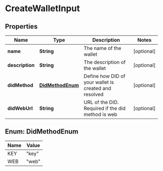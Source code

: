 # CreateWalletInput

## Properties

| Name            | Type                                | Description                                           | Notes      |
| --------------- | ----------------------------------- | ----------------------------------------------------- | ---------- |
| **name**        | **String**                          | The name of the wallet                                | [optional] |
| **description** | **String**                          | The description of the wallet                         | [optional] |
| **didMethod**   | [**DidMethodEnum**](#DidMethodEnum) | Define how DID of your wallet is created and resolved | [optional] |
| **didWebUrl**   | **String**                          | URL of the DID. Required if the did method is web     | [optional] |

## Enum: DidMethodEnum

| Name | Value           |
| ---- | --------------- |
| KEY  | &quot;key&quot; |
| WEB  | &quot;web&quot; |
